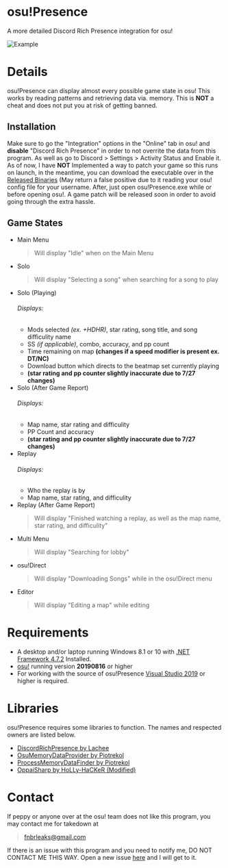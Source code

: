 # osu!Presence
A more detailed Discord Rich Presence integration for osu!

![Example](https://user-images.githubusercontent.com/46385879/133864672-840a149b-6115-4121-9c23-f7d6697ebd38.gif)

# Details
osu!Presence can display almost every possible game state in osu! This works by reading patterns and retrieving data via. memory. This is **NOT** a cheat and does not put you at risk of getting banned.

## Installation
Make sure to go the "Integration" options in the "Online" tab in osu! and **disable** "Discord Rich Presence" in order to not overrite the data from this program. As well as go to Discord > Settings > Activity Status and Enable it. As of now, I have **NOT** Implemented a way to patch your game so this runs on launch, in the meantime, you can download the executable over in the [Released Binaries](https://github.com/InsaneSlay/osuPresence/releases) (May return a false positive due to it reading your osu! config file for your username. After, just open osu!Presence.exe while or before opening osu!. A game patch will be released soon in order to avoid going through the extra hassle.

## Game States
  * Main Menu
    > Will display "Idle" when on the Main Menu
  * Solo
    > Will display "Selecting a song" when searching for a song to play
  * Solo (Playing)
    ###### Displays:
      * Mods selected *(ex. +HDHR)*, star rating, song title, and song difficulity name
      * SS *(if applicable)*, combo, accuracy, and pp count
      * Time remaining on map **(changes if a speed modifier is present ex. DT/NC)**
      * Download button which directs to the beatmap set currently playing
      * **(star rating and pp counter slightly inaccurate due to 7/27 changes)**
  * Solo (After Game Report)
    ###### Displays:
      * Map name, star rating and difficulity
      * PP Count and accuracy
      * **(star rating and pp counter slightly inaccurate due to 7/27 changes)**
  * Replay
    ###### Displays:
      * Who the replay is by
      * Map name, star rating, and difficulity
  * Replay (After Game Report)
    > Will display "Finished watching a replay, as well as the map name, star rating, and difficulity"
  * Multi Menu
    > Will display "Searching for lobby"
  * osu!Direct
    > Will display "Downloading Songs" while in the osu!Direct menu
  * Editor
    > Will display "Editing a map" while editing  

# Requirements
 * A desktop and/or laptop running Windows 8.1 or 10 with [.NET Framework 4.7.2](https://dotnet.microsoft.com/download/dotnet-framework/thank-you/net472-web-installer) Installed.
 * [osu!](https://osu.ppy.sh/home/download) running version **20190816** or higher
 * For working with the source of osu!Presence [Visual Studio 2019](https://visualstudio.microsoft.com/thank-you-downloading-visual-studio/?sku=Community&rel=16) or higher is required.

# Libraries
osu!Presence requires some libraries to function. The names and respected owners are listed below.
 * [DiscordRichPresence by Lachee](https://github.com/Lachee/discord-rpc-csharp)
 * [OsuMemoryDataProvider by Piotrekol](https://github.com/Piotrekol/ProcessMemoryDataFinder/tree/master/OsuMemoryDataProvider)
 * [ProcessMemoryDataFinder by Piotrekol](https://github.com/Piotrekol/ProcessMemoryDataFinder/tree/master/ProcessMemoryDataFinder)
 * [OppaiSharp by HoLLy-HaCKeR (Modified)](https://github.com/HoLLy-HaCKeR/OppaiSharp)

# Contact
If peppy or anyone over at the osu! team does not like this program, you may contact me for takedown at
 > fnbrleaks@gmail.com

If there is an issue with this program and you need to notify me, DO NOT CONTACT ME THIS WAY. Open a new issue [here](https://github.com/InsaneSlay/osuPresence/issues) and I will get to it.

